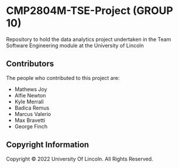 # CMP2804M-TSE-Project (GROUP 10)
Repository to hold the data analytics project undertaken in the Team Software Engineering module at the University of Lincoln

## Contributors
The people who contributed to this project are:
- Mathews Joy
- Alfie Newton
- Kyle Merrall
- Badica Remus
- Marcus Valerio
- Max Bravetti
- George Finch

## Copyright Information
Copyright © 2022 University Of Lincoln. All Rights Reserved.
